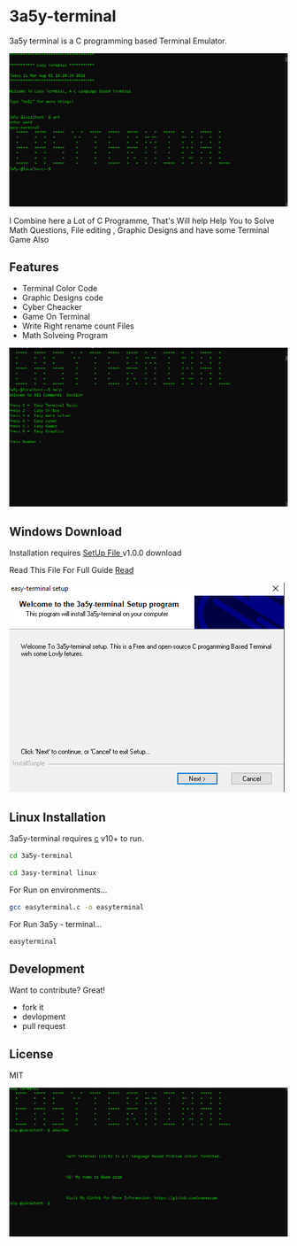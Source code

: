 # 3a5y-terminal
3a5y terminal is a C programming based Terminal Emulator. 


[![N|Solid](https://github.com/naemazam/3a5y-terminal/blob/main/3asy-terminal%20img/home%20pic.PNG)](https://naemazam.github.io/3a5y-terminal/)



I Combine here a Lot of C Programme, That's Will help Help You to Solve Math Questions, File editing , Graphic Designs and have some Terminal Game Also



## Features

- Terminal Color Code
- Graphic Designs code
- Cyber Cheacker 
- Game On Terminal 
- Write Right rename count  Files 
- Math Solveing Program 


[![N|Solid](https://github.com/naemazam/3a5y-terminal/blob/main/3asy-terminal%20img/help.PNG)](https://naemazam.github.io/3a5y-terminal/)

## Windows Download 
Installation requires [SetUp File ](https://github.com/naemazam/3a5y-terminal/raw/main/setupfile/easy-terminal.exe) v1.0.0 download

Read This File For Full Guide [Read](https://naemazam.github.io/3a5y-terminal/#line2)

[![N|Solid](https://github.com/naemazam/3a5y-terminal/blob/gh-pages/images/upload/install1.PNG)](https://naemazam.github.io/3a5y-terminal/)


## Linux Installation

3a5y-terminal requires [c](https://c.org/) v10+ to run.


```sh
cd 3a5y-terminal
```
```sh
cd 3asy-terminal linux
```
For Run on  environments...

```sh
gcc easyterminal.c -o easyterminal
```

For Run 3a5y - terminal...

```sh
easyterminal
```


## Development

Want to contribute? Great!

- fork it 
- devlopment 
- pull request



## License

MIT

[![N|Solid](https://github.com/naemazam/3a5y-terminal/blob/gh-pages/images/upload/me2.PNG)](https://naemazam.github.io/3a5y-terminal/)


